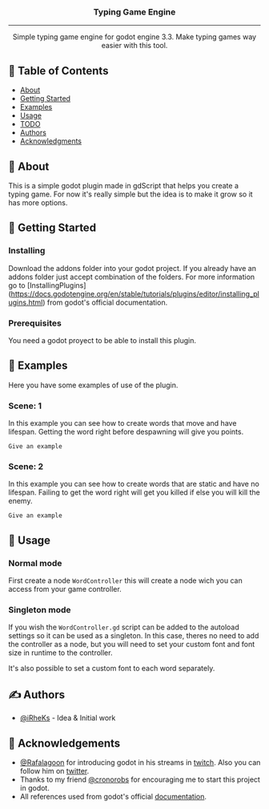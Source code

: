<!--<p align="center">
  <a href="" rel="noopener">
 <img width=200px height=200px src="https://i.imgur.com/6wj0hh6.jpg" alt="Project logo"></a>
</p>-->

<h3 align="center">Typing Game Engine</h3>

<!--<div align="center">

[![Status](https://img.shields.io/badge/status-active-success.svg)]()
[![GitHub Issues](https://img.shields.io/github/issues/kylelobo/The-Documentation-Compendium.svg)](https://github.com/kylelobo/The-Documentation-Compendium/issues)
[![GitHub Pull Requests](https://img.shields.io/github/issues-pr/kylelobo/The-Documentation-Compendium.svg)](https://github.com/kylelobo/The-Documentation-Compendium/pulls)
[![License](https://img.shields.io/badge/license-GNU-GPL-blue.svg)](/LICENSE)

</div>-->

---

<p align="center"> Simple typing game engine for godot engine 3.3. Make typing games way easier with this tool.
    <br> 
</p>

## 📝 Table of Contents

- [About](#about)
- [Getting Started](#getting_started)
- [Examples](#examples)
- [Usage](#usage)
- [TODO](../TODO.md)
- [Authors](#authors)
- [Acknowledgments](#acknowledgement)

## 🧐 About <a name = "about"></a>

This is a simple godot plugin made in gdScript that helps you create a typing game. For now it's really simple but the idea is to make it grow so it has more options. 

## 🏁 Getting Started <a name = "getting_started"></a>
### Installing

Download the addons folder into your godot project. If you already have an addons folder just accept combination of the folders.
For more information go to [InstallingPlugins] (https://docs.godotengine.org/en/stable/tutorials/plugins/editor/installing_plugins.html) from godot's official documentation.

### Prerequisites

You need a godot proyect to be able to install this plugin.

## 🔧 Examples <a name = "examples"></a>

Here you have some examples of use of the plugin.

### Scene: 1

In this example you can see how to create words that move and have lifespan. Getting the word right before despawning will give you points.

```gdscript
Give an example
```

### Scene: 2

In this example you can see how to create words that are static and have no lifespan. Failing to get the word right will get you killed if else you will kill the enemy.

```gdscript
Give an example
```

## 🎈 Usage <a name="usage"></a>

### Normal mode

First create a node `WordController` this will create a node wich you can access from your game controller. 

### Singleton mode

If you wish the `WordController.gd` script can be added to the autoload settings so it can be used as a singleton. In this case, theres no need to add the controller as a node, but you will need to set your custom font and font size in runtime to the controller.


It's also possible to set a custom font to each word separately.

## ✍️ Authors <a name = "authors"></a>

- [@iRheKs](https://github.com/iRheKs) - Idea & Initial work

## 🎉 Acknowledgements <a name = "acknowledgement"></a>

- [@Rafalagoon](https://github.com/rafalagoon) for introducing godot in his streams in [twitch](https://www.twitch.tv/rafalagoon). Also you can follow him on [twitter](https://twitter.com/RafaLagoon).
- Thanks to my friend [@cronorobs](https://github.com/cronorobs) for encouraging me to start this project in godot.
- All references used from godot's official [documentation](https://docs.godotengine.org/en/stable/).
